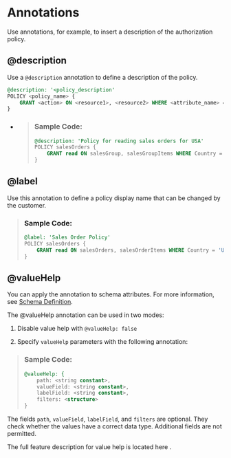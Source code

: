 <!-- loiob509b73f65c1426d846ce9215c0a09c0 -->

# Annotations

Use annotations, for example, to insert a description of the authorization policy.



## @description

Use a `@description` annotation to define a description of the policy.

```sql
@description: '<policy_description'
POLICY <policy_name> {
    GRANT <action> ON <resource1>, <resource2> WHERE <attribute_name> = '<attribute_value>'
}
```

-   > ### Sample Code:  
    > ```sql
    > @description: 'Policy for reading sales orders for USA'
    > POLICY salesOrders {
    >     GRANT read ON salesGroup, salesGroupItems WHERE Country = 'US'
    > }
    > ```




<a name="loiob509b73f65c1426d846ce9215c0a09c0__section_sqr_bsz_pfc"/>

## @label

Use this annotation to define a policy display name that can be changed by the customer.

> ### Sample Code:  
> ```sql
> @label: 'Sales Order Policy'
> POLICY salesOrders {
>     GRANT read ON salesOrders, salesOrderItems WHERE Country = 'US'
> }
> ```



<a name="loiob509b73f65c1426d846ce9215c0a09c0__section_c1h_tsz_pfc"/>

## @valueHelp

You can apply the annotation to schema attributes. For more information, see [Schema Definition](schema-definition-eee7014.md).

The @valueHelp annotation can be used in two modes:

1.  Disable value help with `@valueHelp: false`

2.  Specify `valueHelp` parameters with the following annotation:


> ### Sample Code:  
> ```sql
> @valueHelp: {
>     path: <string constant>,
>     valueField: <string constant>,
>     labelField: <string constant>,
>     filters: <structure>
> }
> ```

The fields `path`, `valueField`, `labelField`, and `filters` are optional. They check whether the values have a correct data type. Additional fields are not permitted.

The full feature description for value help is located here  <?sap-ot O2O class="- topic/xref " href="b6d9b3a4510d43afa9308e7da9c7147a.xml" text="" desc="" xtrc="xref:2" xtrf="file:/home/builder/src/dita-all/wbz1500991557538/loio629f7cb06f6947988dcaf8bedbe45873_en-US/src/content/localization/en-us/b509b73f65c1426d846ce9215c0a09c0.xml" output-class="" outputTopicFile="file:/home/builder/tp.net.sf.dita-ot/2.3/plugins/com.elovirta.dita.markdown_1.3.0/xsl/dita2markdownImpl.xsl" ?> .

